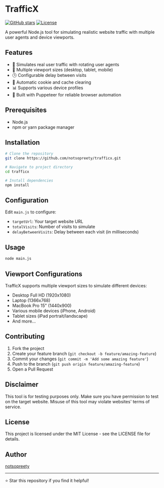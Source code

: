 # TrafficX

[![GitHub stars](https://img.shields.io/github/stars/notsopreety/trafficx.svg)](https://github.com/notsopreety/trafficx/stargazers)
[![License](https://img.shields.io/github/license/notsopreety/trafficx.svg)](https://github.com/notsopreety/trafficx/blob/main/LICENSE)

A powerful Node.js tool for simulating realistic website traffic with multiple user agents and device viewports.

## Features

- 🔄 Simulates real user traffic with rotating user agents
- 📱 Multiple viewport sizes (desktop, tablet, mobile)
- 🕒 Configurable delay between visits
- 🧹 Automatic cookie and cache clearing
- 📊 Supports various device profiles
- 🚀 Built with Puppeteer for reliable browser automation

## Prerequisites

- Node.js
- npm or yarn package manager

## Installation

```bash
# Clone the repository
git clone https://github.com/notsopreety/trafficx.git

# Navigate to project directory
cd trafficx

# Install dependencies
npm install
```

## Configuration

Edit `main.js` to configure:
- `targetUrl`: Your target website URL
- `totalVisits`: Number of visits to simulate
- `delayBetweenVisits`: Delay between each visit (in milliseconds)

## Usage

```bash
node main.js
```

## Viewport Configurations

TrafficX supports multiple viewport sizes to simulate different devices:
- Desktop Full HD (1920x1080)
- Laptop (1366x768)
- MacBook Pro 15" (1440x900)
- Various mobile devices (iPhone, Android)
- Tablet sizes (iPad portrait/landscape)
- And more...

## Contributing

1. Fork the project
2. Create your feature branch (`git checkout -b feature/amazing-feature`)
3. Commit your changes (`git commit -m 'Add some amazing feature'`)
4. Push to the branch (`git push origin feature/amazing-feature`)
5. Open a Pull Request

## Disclaimer

This tool is for testing purposes only. Make sure you have permission to test on the target website. Misuse of this tool may violate websites' terms of service.

## License

This project is licensed under the MIT License - see the LICENSE file for details.

## Author

[notsopreety](https://github.com/notsopreety)

---
⭐ Star this repository if you find it helpful!